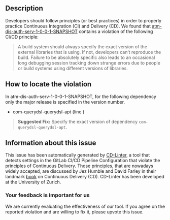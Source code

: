 
## Description
Developers should follow principles (or best practices) in order to properly practice Continuous Integration (CI) and Delivery (CD).
We found that [atm-dis-auth-serv-1-0-0-1-SNAPSHOT](https://gitlab.com/Andr_Rot/auth-serv-1/blob/master/.gitlab-ci.yml) contains a violation of the following CI/CD principle:

> A build system should always specify the exact version of the external libraries that is using.
If not, developers can’t reproduce the build. Failure to be absolutely specific also leads to an occasional long debugging session tracking down strange errors due to people or build systems using different versions of libraries.

## How to locate the violation

In atm-dis-auth-serv-1-0-0-1-SNAPSHOT, for the following dependency only the major release is specified in the version number.

* com-querydsl-querydsl-apt (line )

> **Suggested Fix:** Specify the exact version of dependency `com-querydsl-querydsl-apt`.

## Information about this issue

This issue has been automatically generated by [CD-Linter](https://gitlab.com/Jancso/configuration-analytics), a tool that detects settings in the GitLab CI/CD Pipeline Configuration that violate the principles of Continuous Delivery. Those principles, that are nowadays widely accepted, are discussed by Jez Humble and David Farley in their landmark [book](https://www.oreilly.com/library/view/continuous-delivery-reliable/9780321670250/) on Continuous Delivery (CD). CD-Linter has been developed at the University of Zurich.

### Your feedback is important for us
We are currently evaluating the effectiveness of our tool. If you agree on the reported violation and are willing to fix it, please upvote this issue.